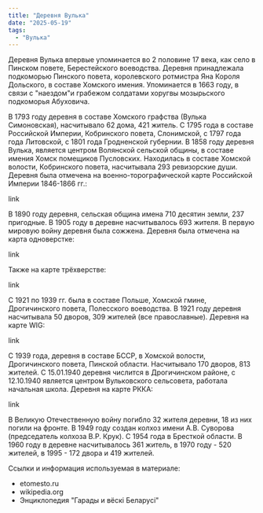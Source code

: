 ```yaml
---
title: "Деревня Вулька"
date: "2025-05-19"
tags: 
  - "Вулька"
---
```


Деревня Вулька впервые упоминается во 2 половине 17 века, как село в Пинском повете, Берестейского воеводства. Деревня принадлежала подкоморью Пинского повета, королевского ротмистра Яна Короля Дольского, в составе Хомского имения. Упоминается в 1663 году, в связи с "наездом"и грабежом солдатами хоругвы мозырьского подкоморья Абуховича. 

В 1793 году деревня в составе Хомского графства (Вулька Симоновская), насчитывало 62 дома,  421 житель. С 1795 года в составе Российской Империи, Кобринского повета, Слонимской, с 1797 года года Литовской, с 1801 года Гродненской губернии. В 1858 году деревня Вулька, является центром Волянской сельской общины, в составе имения Хомск помещиков Пусловских. Находилась в составе Хомской волости, Кобринского повета, насчитывала 293 ревизорские души. Деревня была отмечена на военно-торографической карте Российской Империи 1846-1866 гг.:

link

В 1890 году деревня, сельская община имена 710 десятин земли, 237 пригодные. В 1905 году в деревне насчитывалось 693 жителя. В первую мировую войну деревня была сожжена. Деревня была отмечена на карта одноверстке:

link

Также на карте трёхверстве:

link

С 1921 по 1939 гг. была в составе Польше, Хомской гмине, Дрогичинского повета, Полесского воеводства. В 1921 году деревня насчитывала 50 дворов, 309 жителей (все православные). 
Деревня на карте WIG:

link

С 1939 года, деревня в составе БССР, в Хомской волости, Дрогичинского повета, Пинской области. Насчитывало 170 дворов, 813 жителей. С 15.01.1940 деревня числится в Дрогичинском районе, с 12.10.1940 является центром Вульковского сельсовета, работала начальная школа.
Деревня на карте РККА:

link 

В Великую Отечественную войну погибло 32 жителя деревни, 18 из них погили на фронте. В 1949 году создан колхоз имени А.В. Суворова (председатель колхоза В.Р. Крук). С 1954 года в Бресткой области. В 1960 году в деревне насчитывалось 361 житель, в 1970 году - 520 жителей, в 1995 - 172 двора и 419 жителей. 

Ссылки и информация используемая в материале:
- etomesto.ru
- wikipedia.org
- Энциклопедия "Гарады и вёскi Беларусi"

